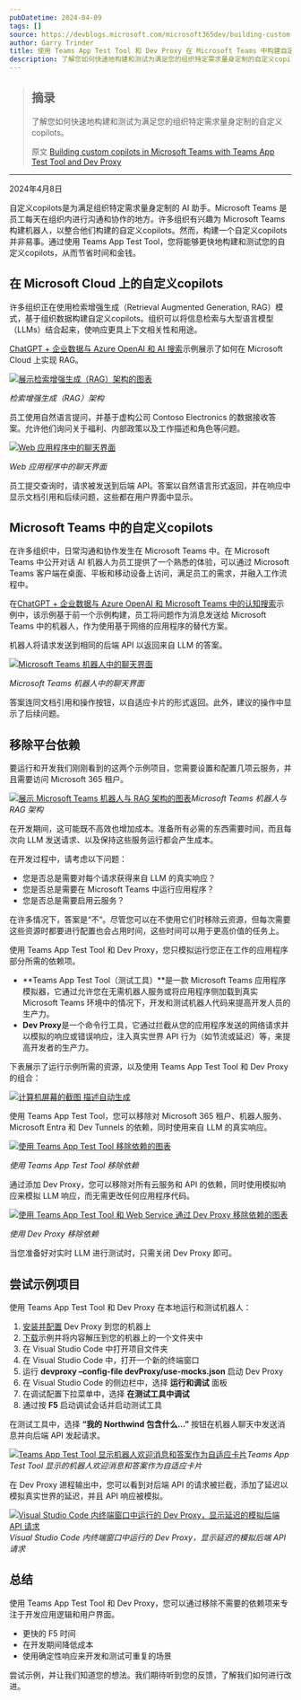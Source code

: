 ```yaml
---
pubDatetime: 2024-04-09
tags: []
source: https://devblogs.microsoft.com/microsoft365dev/building-custom-copilots-in-microsoft-teams-with-teams-app-test-tool-and-dev-proxy/
author: Garry Trinder
title: 使用 Teams App Test Tool 和 Dev Proxy 在 Microsoft Teams 中构建自定义copilots
description: 了解您如何快速地构建和测试为满足您的组织特定需求量身定制的自定义copilots。
---
```


> ## 摘录
>
> 了解您如何快速地构建和测试为满足您的组织特定需求量身定制的自定义copilots。
>
> 原文 [Building custom copilots in Microsoft Teams with Teams App Test Tool and Dev Proxy](https://devblogs.microsoft.com/microsoft365dev/building-custom-copilots-in-microsoft-teams-with-teams-app-test-tool-and-dev-proxy/)

---

2024年4月8日

自定义copilots是为满足组织特定需求量身定制的 AI 助手。Microsoft Teams 是员工每天在组织内进行沟通和协作的地方。许多组织有兴趣为 Microsoft Teams 构建机器人，以整合他们构建的自定义copilots。然而，构建一个自定义copilots并非易事。通过使用 Teams App Test Tool，您将能够更快地构建和测试您的自定义copilots，从而节省时间和金钱。

## 在 Microsoft Cloud 上的自定义copilots

许多组织正在使用检索增强生成（Retrieval Augmented Generation, RAG）模式，基于组织数据构建自定义copilots。组织可以将信息检索与大型语言模型（LLMs）结合起来，使响应更具上下文相关性和用途。

[ChatGPT + 企业数据与 Azure OpenAI 和 AI 搜索](https://github.com/Azure-Samples/azure-search-openai-demo)示例展示了如何在 Microsoft Cloud 上实现 RAG。

[![展示检索增强生成（RAG）架构的图表](../../assets/092/word-image-20254-1.png)](https://devblogs.microsoft.com/microsoft365dev/wp-content/uploads/sites/73/2024/04/word-image-20254-1.png)

_检索增强生成（RAG）架构_

员工使用自然语言提问，并基于虚构公司 Contoso Electronics 的数据接收答案。允许他们询问关于福利、内部政策以及工作描述和角色等问题。

[![Web 应用程序中的聊天界面](../../assets/092/chat-screen.png)](https://devblogs.microsoft.com/microsoft365dev/wp-content/uploads/sites/73/2024/04/chat-screen.png)

_Web 应用程序中的聊天界面_

员工提交查询时，请求被发送到后端 API。答案以自然语言形式返回，并在响应中显示文档引用和后续问题，这些都在用户界面中显示。

## Microsoft Teams 中的自定义copilots

在许多组织中，日常沟通和协作发生在 Microsoft Teams 中。在 Microsoft Teams 中公开对话 AI 机器人为员工提供了一个熟悉的体验，可以通过 Microsoft Teams 客户端在桌面、平板和移动设备上访问，满足员工的需求，并融入工作流程中。

在[ChatGPT + 企业数据与 Azure OpenAI 和 Microsoft Teams 中的认知搜索](https://adoption.microsoft.com/sample-solution-gallery/sample/pnp-sp-dev-teams-sample-bot-azure-search-openai-ts/)示例中，该示例基于前一个示例构建，员工将问题作为消息发送给 Microsoft Teams 中的机器人，作为使用基于网络的应用程序的替代方案。

机器人将请求发送到相同的后端 API 以返回来自 LLM 的答案。

[![Microsoft Teams 机器人中的聊天界面](../../assets/092/chat-with-your-data-bot-in-microsoft-teams.png)](https://devblogs.microsoft.com/microsoft365dev/wp-content/uploads/sites/73/2024/04/chat-with-your-data-bot-in-microsoft-teams.png)

_Microsoft Teams 机器人中的聊天界面_

答案连同文档引用和操作按钮，以自适应卡片的形式返回。此外，建议的操作中显示了后续问题。

## 移除平台依赖

要运行和开发我们刚刚看到的这两个示例项目，您需要设置和配置几项云服务，并且需要访问 Microsoft 365 租户。

[![展示 Microsoft Teams 机器人与 RAG 架构的图表](../../assets/092/a-diagram-of-a-software-company-description-autom.png)](https://devblogs.microsoft.com/microsoft365dev/wp-content/uploads/sites/73/2024/04/a-diagram-of-a-software-company-description-autom.png)_Microsoft Teams 机器人与 RAG 架构_

在开发期间，这可能既不高效也增加成本。准备所有必需的东西需要时间，而且每次向 LLM 发送请求、以及保持这些服务运行都会产生成本。

在开发过程中，请考虑以下问题：

- 您是否总是需要对每个请求获得来自 LLM 的真实响应？
- 您是否总是需要在 Microsoft Teams 中运行应用程序？
- 您是否总是需要启用云服务？

在许多情况下，答案是“不”。尽管您可以在不使用它们时移除云资源，但每次需要这些资源时都要进行配置也会占用时间，这些时间可以用于更高价值的任务上。

使用 Teams App Test Tool 和 Dev Proxy，您只模拟运行您正在工作的应用程序部分所需的依赖项。

- **Teams App Test Tool（测试工具）**是一款 Microsoft Teams 应用程序模拟器，它通过允许您在无需机器人服务或将应用程序侧加载到真实 Microsoft Teams 环境中的情况下，开发和测试机器人代码来提高开发人员的生产力。
- **Dev Proxy**是一个命令行工具，它通过拦截从您的应用程序发送的网络请求并以模拟的响应或错误响应，注入真实世界 API 行为（如节流或延迟）等，来提高开发者的生产力。

下表展示了运行示例所需的资源，以及使用 Teams App Test Tool 和 Dev Proxy 的组合：

[![计算机屏幕的截图 描述自动生成](../../assets/092/a-screenshot-of-a-computer-screen-description-aut.png)](https://devblogs.microsoft.com/microsoft365dev/wp-content/uploads/sites/73/2024/04/a-screenshot-of-a-computer-screen-description-aut.png)

使用 Teams App Test Tool，您可以移除对 Microsoft 365 租户、机器人服务、Microsoft Entra 和 Dev Tunnels 的依赖，同时使用来自 LLM 的真实响应。

[![使用 Teams App Test Tool 移除依赖的图表](../../assets/092/word-image-20254-6.png)](https://devblogs.microsoft.com/microsoft365dev/wp-content/uploads/sites/73/2024/04/word-image-20254-6.png)

_使用 Teams App Test Tool 移除依赖_

通过添加 Dev Proxy，您可以移除对所有云服务和 API 的依赖，同时使用模拟响应来模拟 LLM 响应，而无需更改任何应用程序代码。

[![使用 Teams App Test Tool 和 Web Service 通过 Dev Proxy 移除依赖的图表](../../assets/092/word-image-20254-7.png)](https://devblogs.microsoft.com/microsoft365dev/wp-content/uploads/sites/73/2024/04/word-image-20254-7.png)

_使用 Dev Proxy 移除依赖_

当您准备好对实时 LLM 进行测试时，只需关闭 Dev Proxy 即可。

## 尝试示例项目

使用 Teams App Test Tool 和 Dev Proxy 在本地运行和测试机器人：

1.  [安装并配置](https://learn.microsoft.com/microsoft-cloud/dev/dev-proxy/get-started#install-dev-proxy) Dev Proxy 到您的机器上
2.  [下载](https://adoption.microsoft.com/sample-solution-gallery/sample/pnp-sp-dev-teams-sample-bot-azure-search-openai-ts/)示例并将内容解压到您的机器上的一个文件夹中
3.  在 Visual Studio Code 中打开项目文件夹
4.  在 Visual Studio Code 中，打开一个新的终端窗口
5.  运行 **devproxy –config-file devProxy/use-mocks.json** 启动 Dev Proxy
6.  在 Visual Studio Code 的侧边栏中，选择 **运行和调试** 面板
7.  在调试配置下拉菜单中，选择 **在测试工具中调试**
8.  通过按 **F5** 启动调试会话并启动测试工具

在测试工具中，选择 **“我的 Northwind 包含什么...”** 按钮在机器人聊天中发送消息并向后端 API 发起请求。

[![Teams App Test Tool 显示机器人欢迎消息和答案作为自适应卡片](../../assets/092/a-screenshot-of-a-computer-description-automatica.png)](https://devblogs.microsoft.com/microsoft365dev/wp-content/uploads/sites/73/2024/04/a-screenshot-of-a-computer-description-automatica.png)_Teams App Test Tool 显示的机器人欢迎消息和答案作为自适应卡片_

在 Dev Proxy 进程输出中，您可以看到对后端 API 的请求被拦截，添加了延迟以模拟真实世界的延迟，并且 API 响应被模拟。

[![Visual Studio Code 内终端窗口中运行的 Dev Proxy，显示延迟的模拟后端 API 请求](../../assets/092/a-screenshot-of-a-computer-description-automatica-1.png)](https://devblogs.microsoft.com/microsoft365dev/wp-content/uploads/sites/73/2024/04/a-screenshot-of-a-computer-description-automatica-1.png)_Visual Studio Code 内终端窗口中运行的 Dev Proxy，显示延迟的模拟后端 API 请求_

## 总结

使用 Teams App Test Tool 和 Dev Proxy，您可以通过移除不需要的依赖项来专注于开发应用逻辑和用户界面。

- 更快的 F5 时间
- 在开发期间降低成本
- 使用确定性响应来开发和测试可重复的场景

尝试示例，并让我们知道您的想法。我们期待听到您的反馈，了解我们如何进行改进。
